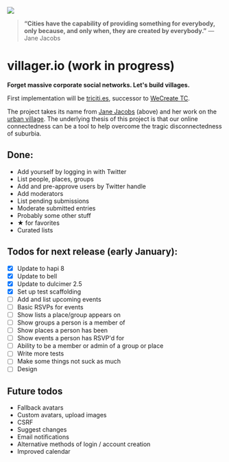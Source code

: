 [![](http://upload.wikimedia.org/wikipedia/commons/1/14/Jane_Jacobs.jpg)](http://en.wikipedia.org/wiki/Jane_Jacobs)

> __“Cities have the capability of providing something for everybody, only because, and only when, they are created by everybody.”__ 
> — Jane Jacobs

villager.io (work in progress)
==============================
__Forget massive corporate social networks. Let's build villages.__

First implementation will be [triciti.es](http://triciti.es), successor to [WeCreate TC](http://wecreate.tc).

The project takes its name from [Jane Jacobs](http://en.wikipedia.org/wiki/Jane_Jacobs) (above) and her work on the [urban village](http://en.wikipedia.org/wiki/Urban_village). The underlying thesis of this project is that our online connectedness can be a tool to help overcome the tragic disconnectedness of suburbia.

## Done:

- Add yourself by logging in with Twitter
- List people, places, groups
- Add and pre-approve users by Twitter handle
- Add moderators
- List pending submissions
- Moderate submitted entries
- Probably some other stuff
- ★ for favorites
- Curated lists


## Todos for next release (early January):
- [x] Update to hapi 8
- [x] Update to bell
- [x] Update to dulcimer 2.5
- [x] Set up test scaffolding
- [ ] Add and list upcoming events
- [ ] Basic RSVPs for events
- [ ] Show lists a place/group appears on
- [ ] Show groups a person is a member of
- [ ] Show places a person has been
- [ ] Show events a person has RSVP'd for
- [ ] Ability to be a member or admin of a group or place
- [ ] Write more tests
- [ ] Make some things not suck as much
- [ ] Design

## Future todos
- Fallback avatars
- Custom avatars, upload images
- CSRF
- Suggest changes
- Email notifications
- Alternative methods of login / account creation
- Improved calendar
